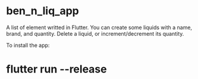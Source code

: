 # ben_n_liq_app

A list of element writted in Flutter. You can create some liquids with a name, brand, and quantity. 
Delete a liquid, or increment/decrement its quantity.

To install the app:

# flutter run --release